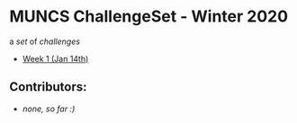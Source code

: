 # MUNCS ChallengeSet - Winter 2020

a _set_ of _challenges_

- [Week 1 (Jan 14th)](./week-01)

## Contributors:

- *none, so far :)*

